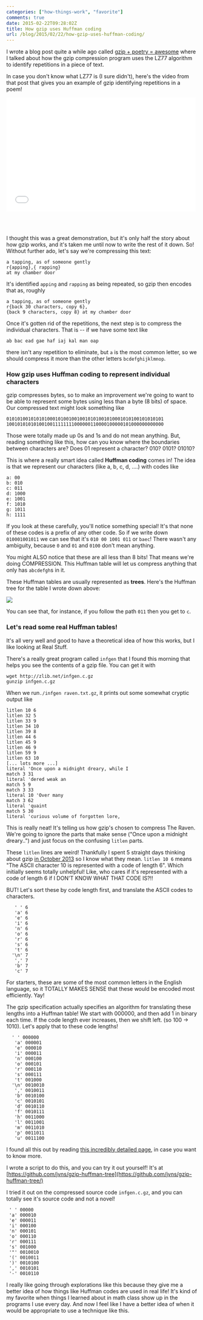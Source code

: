 ```yaml
---
categories: ["how-things-work", "favorite"]
comments: true
date: 2015-02-22T09:28:02Z
title: How gzip uses Huffman coding
url: /blog/2015/02/22/how-gzip-uses-huffman-coding/
---
```


I wrote a blog post quite a while ago called [gzip + poetry = awesome](http://jvns.ca/blog/2013/10/24/day-16-gzip-plus-poetry-equals-awesome/)
where I talked about how the gzip compression program uses the LZ77 algorithm
to identify repetitions in a piece of text.

In case you don't know what LZ77 is (I sure didn't), here's the video from that
post that gives you an example of gzip identifying repetitions in a poem!

<iframe width="500px" height="300px" src="//www.youtube.com/embed/SWBkneyTyPU"
frameborder="0" allowfullscreen=""></iframe>

<br><br>

I thought this was a great demonstration, but it's only half the story about
how gzip works, and it's taken me until now to write the rest of it down. So!
Without further ado, let's say we're compressing this text:

```
a tapping, as of someone gently 
r{apping},{ rapping}
at my chamber door
```

<!--more-->

It's identified `apping` and `rapping` as being repeated, so gzip then encodes
that as, roughly

```
a tapping, as of someone gently
r{back 30 characters, copy 6},
{back 9 characters, copy 8} at my chamber door
```

Once it's gotten rid of the repetitions, the next step is to compress the
individual characters. That is -- if we have some text like

```
ab bac ead gae haf iaj kal man oap
```

there isn't any repetition to eliminate, but `a` is the most common letter, so
we should compress it more than the other letters `bcdefghijklmnop`.

### How gzip uses Huffman coding to represent individual characters

gzip compresses bytes, so to make an improvement we're going to want to be able
to represent some bytes using less than a byte (8 bits) of space. Our
compressed text might look something like

```
0101010010101010001010010010010101001010001010100101010101
1001010101010010011111111000000110000100000101000000000000
```

Those were totally made up 0s and 1s and do not mean anything. But, reading
something like this, how can you know where the boundaries between characters
are? Does 01 represent a character? 010? 0101? 01010?

This is where a really smart idea called **Huffman coding** comes in! The idea
is that we represent our characters (like a, b, c, d, ....) with codes like

```
a: 00
b: 010
c: 011
d: 1000
e: 1001
f: 1010
g: 1011
h: 1111
```

If you look at these carefully, you'll notice something special! It's that none
of these codes is a prefix of any other code. So if we write down
`010001001011` we can see that it's `010 00 1001 011` or `baec`! There wasn't
any ambiguity, because `0` and `01` and `0100`  don't mean anything.

You might ALSO notice that these are all less than 8 bits! That means we're
doing COMPRESSION. This Huffman table will let us compress anything that only
has `abcdefgh`s in it.

These Huffman tables are usually represented as **trees**. Here's the Huffman
tree for the table I wrote down above:

<img src="/images/huffmantree.png">

You can see that, for instance, if you follow the path `011` then you get to `c`.

### Let's read some real Huffman tables!

It's all very well and good to have a theoretical idea of how this works, but I
like looking at Real Stuff.

There's a really great program called `infgen` that I found this morning that
helps you see the contents of a gzip file. You can get it with

```
wget http://zlib.net/infgen.c.gz
gunzip infgen.c.gz
```

When we run`./infgen raven.txt.gz`, it prints out some somewhat cryptic output like

```
litlen 10 6
litlen 32 5
litlen 33 9
litlen 34 10
litlen 39 8
litlen 44 6
litlen 45 9
litlen 46 9
litlen 59 9
litlen 63 10
[... lots more ...]
literal 'Once upon a midnight dreary, while I 
match 3 31
literal 'dered weak an
match 5 9
match 3 33
literal 10 'Over many
match 3 62
literal 'quaint
match 5 30
literal 'curious volume of forgotten lore,
```

This is really neat! It's telling us how gzip's chosen to compress The Raven.
We're going to ignore the parts that make sense ("Once upon a midnight
dreary..") and just focus on the confusing `litlen` parts.

These `litlen` lines are weird! Thankfully I spent 5 straight days thinking
about gzip [in October 2013](http://jvns.ca/blog/2013/10/16/day-11-how-does-gzip-work/)
so I know what they mean. `litlen 10 6` means "The ASCII character 10 is
represented with a code of length 6". Which initially seems totally unhelpful!
Like, who cares if it's represented with a code of length 6 if I DON'T KNOW
WHAT THAT CODE IS?!!

BUT! Let's sort these by code length first, and translate the ASCII codes to
characters.

```
   ' ' 6
   'a' 6
   'e' 6
   'i' 6
   'n' 6
   'o' 6
   'r' 6
   's' 6
   't' 6
  '\n' 7
   ',' 7
   'b' 7
   'c' 7
```

For starters, these are some of the most common letters in the English
language, so it TOTALLY MAKES SENSE that these would be encoded most
efficiently. Yay!

The gzip specification actually specifies an algorithm for translating these
lengths into a Huffman table! We start with 000000, and then add 1 in binary
each time. If the code length ever increases, then we shift left. (so 100 ->
1010). Let's apply that to these code lengths!


```
  ' ' 000000
   'a' 000001
   'e' 000010
   'i' 000011
   'n' 000100
   'o' 000101
   'r' 000110
   's' 000111
   't' 001000
  '\n' 0010010
   ',' 0010011
   'b' 0010100
   'c' 0010101
   'd' 0010110
   'f' 0010111
   'h' 0011000
   'l' 0011001
   'm' 0011010
   'p' 0011011
   'u' 0011100
```

I found all this out by reading [this incredibly detailed page](http://www.infinitepartitions.com/art001.html), in case you want to know
more.

I wrote a script to do this, and you can try it out yourself! It's at 
[https://github.com/jvns/gzip-huffman-tree](https://github.com/jvns/gzip-huffman-tree/)

I tried it out on the compressed source code `infgen.c.gz`, and you can totally
see it's source code and not a novel!

```
 ' ' 00000
 'a' 000010
 'e' 000011
 'i' 000100
 'n' 000101
 'o' 000110
 'r' 000111
 's' 001000
 '"' 0010010
 '(' 0010011
 ')' 0010100
 ',' 0010101
 '-' 0010110
```

I really like going through explorations like this because they give
me a better idea of how things like Huffman codes are used in real
life! It's kind of my favorite when things I learned about in math
class show up in the programs I use every day. And now I feel like I
have a better idea of when it would be appropriate to use a technique
like this.

